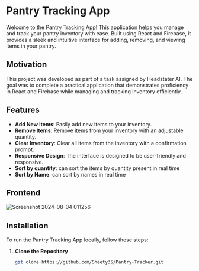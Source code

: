 # Pantry Tracking App

Welcome to the Pantry Tracking App! This application helps you manage and track your pantry inventory with ease. Built using React and Firebase, it provides a sleek and intuitive interface for adding, removing, and viewing items in your pantry.

## Motivation

This project was developed as part of a task assigned by Headstater AI. The goal was to complete a practical application that demonstrates proficiency in React and Firebase while managing and tracking inventory efficiently.

## Features

- **Add New Items**: Easily add new items to your inventory.
- **Remove Items**: Remove items from your inventory with an adjustable quantity.
- **Clear Inventory**: Clear all items from the inventory with a confirmation prompt.
- **Responsive Design**: The interface is designed to be user-friendly and responsive.
- **Sort by quantity**: can sort the items by quantity present in real time
- **Sort by Name**: can sort by names in real time

## Frontend
![Screenshot 2024-08-04 011256](https://github.com/user-attachments/assets/3ae1486d-c814-490d-8e1a-d7d343204af9)



## Installation

To run the Pantry Tracking App locally, follow these steps:

1. **Clone the Repository**

   ```bash
   git clone https://github.com/Sheety35/Pantry-Tracker.git
